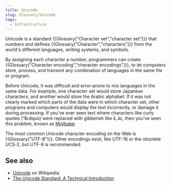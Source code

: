 ```yaml
---
title: Unicode
slug: Glossary/Unicode
tags:
  - Infrastructure
---
```

Unicode is a standard {{Glossary("Character set","character set")}} that numbers and defines {{Glossary("Character","characters")}} from the world's different languages, writing systems, and symbols.

By assigning each character a number, programmers can create {{Glossary("Character encoding","character encodings")}}, to let computers store, process, and transmit any combination of languages in the same file or program.

<!-- markdownlint-disable search-replace -->

Before Unicode, it was difficult and error-prone to mix languages in the same data. For example, one character set would store Japanese characters, and another would store the Arabic alphabet. If it was not clearly marked which parts of the data were in which character set, other programs and computers would display the text incorrectly, or damage it during processing. If you've ever seen text where characters like curly quotes (&ldquo;&rdquo) were replaced with gibberish like `Ã‚Â£`, then you've seen this problem, known as [Mojibake](https://en.wikipedia.org/wiki/Mojibake).

<!-- markdownlint-enable search-replace -->

The most common Unicode character encoding on the Web is {{Glossary("UTF-8")}}. Other encodings exist, like UTF-16 or the obsolete UCS-2, but UTF-8 is recommended.

## See also

- [Unicode](https://en.wikipedia.org/wiki/Unicode) on Wikipedia
- [The Unicode Standard: A Technical Introduction](https://www.unicode.org/standard/principles.html)
